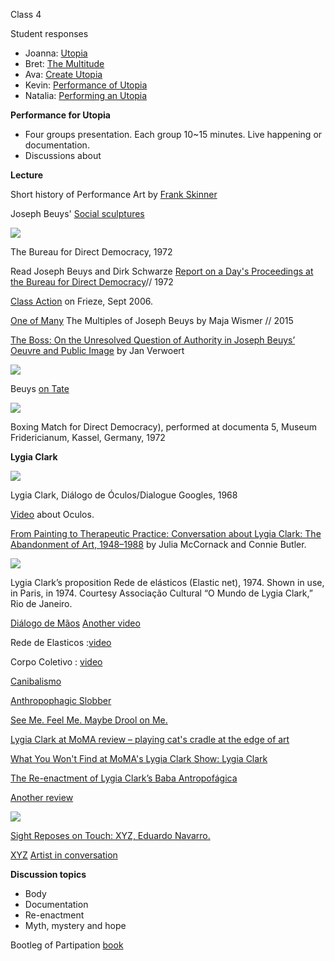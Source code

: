 Class 4

Student responses 

- Joanna: [Utopia](https://wp.nyu.edu/iamjoanna/2015/10/04/utopia/)
- Bret: [The Multitude](http://www.brettstiller.com/itpblog/the-multitude)
- Ava: [Create Utopia](http://www.imavahuang.com/?p=1246)
- Kevin: [Performance of Utopia](http://www.itp.kevings.com/performance-of-utopia/)
- Natalia: [Performing an Utopia](http://www.nataliacabrera.com/itp/2015/10/03/performing-an-utopia/)

**Performance for Utopia**

- Four groups presentation. Each group 10~15 minutes. Live happening or documentation.
- Discussions about 

**Lecture** 

Short history of Performance Art by [Frank Skinner](https://www.youtube.com/watch?v=CAz6a5FwZJQ)

Joseph Beuys' [Social sculptures](https://en.wikipedia.org/wiki/Social_sculpture)

![](http://m.blog.hu/ca/casestudiesforeducationalturn/image/Beuys_DirectDemocracy.jpg)

The Bureau for Direct Democracy, 1972 

Read Joseph Beuys and Dirk Schwarze[Report on a Day's Proceedings at the Bureau for Direct Democracy](http://beforebefore.net/196c/s15/media/beuys_in_participation.pdf)// 1972

[Class Action](http://www.frieze.com/issue/article/class_action/) on Frieze, Sept 2006. 

[One of Many](http://www.walkerart.org/collections/publications/art-expanded/one-of-many-joseph-beuys/) The Multiples of Joseph Beuys by Maja Wismer // 2015


[The Boss: On the Unresolved Question of Authority in Joseph Beuys’ Oeuvre and Public Image](http://www.e-flux.com/journal/the-boss-on-the-unresolved-question-of-authority-in-joseph-beuys%E2%80%99-oeuvre-and-public-image/) by Jan Verwoert

![](https://c2.staticflickr.com/6/5817/21958153231_02a19ba01d_b.jpg) 

Beuys [on Tate](http://www.tate.org.uk/art/artworks/beuys-four-blackboards-t03594/text-catalogue-entry)


![](https://c1.staticflickr.com/1/744/21922310476_d2557a13e3_b.jpg)

Boxing Match for Direct Democracy), performed at documenta 5, Museum Fridericianum, Kassel, Germany, 1972

**Lygia Clark**

![](http://media.virbcdn.com/cdn_images/resize_1024x1365/7f/0a09d12a863f28f3-dialogue-goggles-1968.jpg)

Lygia Clark, Diálogo de Óculos/Dialogue Googles, 1968 

[Video](https://www.moma.org/explore/multimedia/audios/388/6795) about Oculos.

[From Painting to Therapeutic Practice: Conversation about Lygia Clark: The Abandonment of Art, 1948–1988](http://x-traonline.org/article/lygia-clark/) by Julia McCornack and Connie Butler. 

![](https://c1.staticflickr.com/1/755/21761315458_e8553c7203_b.jpg)

Lygia Clark’s proposition Rede de elásticos (Elastic net), 1974. Shown in use, in Paris, in 1974. Courtesy Associação Cultural “O Mundo de Lygia Clark,” Rio de Janeiro.

[Diálogo de Mãos](https://www.youtube.com/watch?v=lUO7yJ4dSHs) [Another video](https://www.youtube.com/watch?v=QSwsPjaBT68)

Rede de Elasticos :[video](https://www.youtube.com/watch?v=eLBtgVDs3qs)

Corpo Coletivo : [video](https://www.youtube.com/watch?v=GlZbO_TYwW0)

[Canibalismo](https://www.youtube.com/watch?v=jTcnMeVBbns)

[Anthropophagic Slobber](https://www.youtube.com/watch?v=ynq7JMXvWvA) 
 
[See Me. Feel Me. Maybe Drool on Me.](http://www.nytimes.com/2014/05/16/arts/design/lygia-clarks-many-twists-and-turns-at-moma.html?_r=0) 
 
[Lygia Clark at MoMA review – playing cat's cradle at the edge of art](http://www.theguardian.com/artanddesign/2014/may/29/lygia-clark-review-art-moma-new-york)
 
[What You Won't Find at MoMA's Lygia Clark Show: Lygia Clark](https://news.artnet.com/art-world/what-you-wont-find-at-momas-lygia-clark-show-lygia-clark-57100)
   
[The Re-enactment of Lygia Clark’s Baba Antropofágica ](http://www.brooklynrail.org/2008/10/local/the-re-enactment-of-lygia-clarks-baba-antropofgica-anthropophagic-drool)
 
[Another review](http://moussemagazine.it/lygia-clark-moma2014/)


![](https://c2.staticflickr.com/6/5666/21326338904_5354fbf194_b.jpg)

[Sight Reposes on Touch: XYZ, Eduardo Navarro.](http://www.navarroeduardo.com/XYZ.SARAH.DEMEUSE%20SHARJAH.BIENNIAL%20CATALOG.TEXT.pdf)

[XYZ](http://www.sharjahart.org/blog/2015/april/xyz)
[Artist in conversation](http://www.sharjahart.org/exhibitions-events/past-events-2014/october/sb12-associate-curator-ryan-inouye-in-conversation)

**Discussion topics**

- Body
- Documentation
- Re-enactment
- Myth, mystery and hope 

Bootleg of Partipation [book](http://monoskop.org/images/b/b1/Bishop_Claire_ed_Participation.pdf)